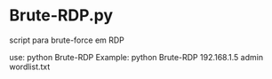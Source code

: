 # Brute-RDP.py
script para brute-force em RDP

<p>
use: python Brute-RDP <Host> <Username> <Wordlist>
Example: python Brute-RDP 192.168.1.5 admin wordlist.txt  
</p>
